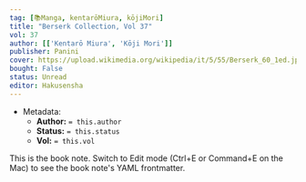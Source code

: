```yaml
---
tag: [📚Manga, kentarōMiura, kōjiMori]
title: "Berserk Collection, Vol 37"
vol: 37
author: [['Kentarō Miura', 'Kōji Mori']]
publisher: Panini
cover: https://upload.wikimedia.org/wikipedia/it/5/55/Berserk_60_1ed.jpg
bought: False
status: Unread
editor: Hakusensha
---
```



- Metadata:
	- **Author:** `= this.author`
	- **Status:** `= this.status`
	- **Vol:** `= this.vol`

This is the book note. Switch to Edit mode (Ctrl+E or Command+E on the Mac) to see the book note's YAML frontmatter.